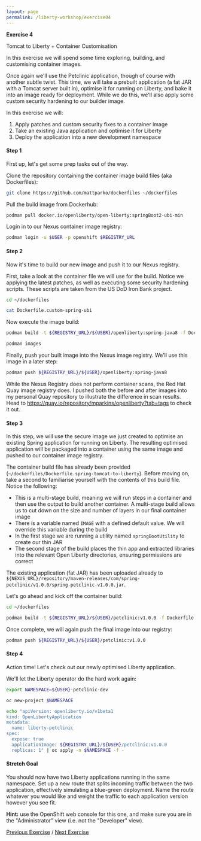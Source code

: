```yaml
---
layout: page
permalink: /liberty-workshop/exercise04
---
```

__Exercise 4__

Tomcat to Liberty + Container Customisation

In this exercise we will spend some time exploring, building, and customising container images.

Once again we'll use the Petclinic application, though of course with another subtle twist. This time, we will take a prebuilt application (a fat JAR with a Tomcat server built in), optimise it for running on Liberty, and bake it into an image ready for deployment. While we do this, we'll also apply some custom security hardening to our builder image.

In this exercise we will:
1. Apply patches and custom security fixes to a container image
1. Take an existing Java application and optimise it for Liberty
1. Deploy the application into a new development namespace

#### Step 1
First up, let's get some prep tasks out of the way.

Clone the repository containing the container image build files (aka Dockerfiles):
```bash
git clone https://github.com/mattparko/dockerfiles ~/dockerfiles
```

Pull the build image from Dockerhub:
```bash
podman pull docker.io/openliberty/open-liberty:springBoot2-ubi-min
```

Login in to our Nexus container image registry:
```bash
podman login -u $USER -p openshift $REGISTRY_URL
```

#### Step 2
Now it's time to build our new image and push it to our Nexus registry.

First, take a look at the container file we will use for the build. Notice we applying the latest patches, as well as executing some security hardening scripts. These scripts are taken from the US DoD Iron Bank project.
```bash
cd ~/dockerfiles

cat Dockerfile.custom-spring-ubi
```

Now execute the image build:
```bash
podman build -t ${REGISTRY_URL}/${USER}/openliberty:spring-java8 -f Dockerfile.custom-spring-ubi .

podman images
```

Finally, push your built image into the Nexus image registry. We'll use this image in a later step:
```bash
podman push ${REGISTRY_URL}/${USER}/openliberty:spring-java8
```

While the Nexus Registry does not perform container scans, the Red Hat Quay image registry does. I pushed both the before and after images into my personal Quay repository to illustrate the difference in scan results. Head to https://quay.io/repository/mparkins/openliberty?tab=tags to check it out.

#### Step 3
In this step, we will use the secure image we just created to optimise an existing Spring application for running on Liberty. The resulting optimised application will be packaged into a container using the same image and pushed to our container image registry.

The container build file has already been provided (`~/dockerfiles/Dockerfile.spring-tomcat-to-liberty`). Before moving on, take a second to familiarise yourself with the contents of this build file. Notice the following:
- This is a multi-stage build, meaning we will run steps in a container and then use the output to build another container. A multi-stage build allows us to cut down on the size and number of layers in our final container image
- There is a variable named `IMAGE` with a defined default value. We will override this variable during the build
- In the first stage we are running a utility named `springBootUtility` to create our thin JAR
- The second stage of the build places the thin app and extracted libraries into the relevant Open Liberty directories, ensuring permissions are correct

The existing application (fat JAR) has been uploaded already to `${NEXUS_URL}/repository/maven-releases/com/spring-petclinic/v1.0.0/spring-petclinic-v1.0.0.jar`.

Let's go ahead and kick off the container build:
```bash
cd ~/dockerfiles

podman build -t ${REGISTRY_URL}/${USER}/petclinic:v1.0.0 -f Dockerfile.spring-tomcat-to-liberty .
```

Once complete, we will again push the final image into our registry:
```bash
podman push ${REGISTRY_URL}/${USER}/petclinic:v1.0.0
```

#### Step 4
Action time! Let's check out our newly optimised Liberty application.

We'll let the Liberty operator do the hard work again:
```bash
export NAMESPACE=${USER}-petclinic-dev

oc new-project $NAMESPACE

echo "apiVersion: openliberty.io/v1beta1
kind: OpenLibertyApplication
metadata:
  name: liberty-petclinic
spec:
  expose: true
  applicationImage: ${REGISTRY_URL}/${USER}/petclinic:v1.0.0
  replicas: 1" | oc apply -n $NAMESPACE -f -
```

#### Stretch Goal
You should now have two Liberty applications running in the same namespace. Set up a new route that splits incoming traffic between the two application, effectively simulating a blue-green deployment. Name the route whatever you would like and weight the traffic to each application version however you see fit.

__Hint:__ use the OpenShift web console for this one, and make sure you are in the "Administrator" view (i.e. not the "Developer" view).

[Previous Exercise](exercise03) / [Next Exercise](exercise05)
